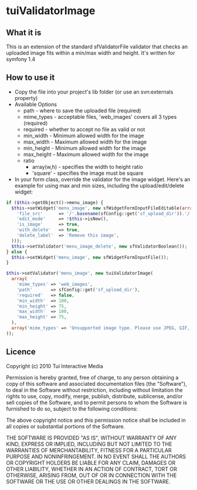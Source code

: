 tuiValidatorImage
=================

What it is
----------

This is an extension of the standard sfValidatorFile validator that checks an uploaded image fits within a min/max width and height. It's written for symfony 1.4

How to use it
-------------

* Copy the file into your project's lib folder (or use an svn:externals property)
* Available Options
	* path - where to save the uploaded file (required)
	* mime_types - acceptable files, 'web_images' covers all 3 types (required)
	* required - whether to accept no file as valid or not
	* min_width - Minimum allowed width for the image
	* max_width - Maximum allowed width for the image
	* min_height - Minimum allowed width for the image
	* max_height - Maximum allowed width for the image
	* ratio
		* array(w,h) - specifies the width to height ratio
		* 'square' - specifies the image must be square
* In your form class, override the validator for the image widget. Here's an example for using max and min sizes, including the upload/edit/delete widget:

```php
if ($this->getObject()->menu_image) {
  $this->setWidget('menu_image', new sfWidgetFormInputFileEditable(array(
    'file_src'      => '/'.basename(sfConfig::get('sf_upload_dir')).'/'.$this->getObject()->menu_image,
    'edit_mode'     => !$this->isNew(),
    'is_image'      => true,
    'with_delete'   => true,
    'delete_label'  => 'Remove this image',
  )));
  $this->setValidator('menu_image_delete', new sfValidatorBoolean());
} else {
  $this->setWidget('menu_image', new sfWidgetFormInputFile());
}

$this->setValidator('menu_image', new tuiValidatorImage(
  array(
    'mime_types' => 'web_images',
    'path'       => sfConfig::get('sf_upload_dir'),
    'required'   => false,
    'min_width'  => 100,
    'min_height' => 75,
    'max_width'  => 100,
    'max_height' => 75,
  ), 
  array('mime_types' => 'Unsupported image type. Please use JPEG, GIF, or PNG only.')
));
```

Licence
-------

Copyright (c) 2010 Tui Interactive Media

Permission is hereby granted, free of charge, to any person obtaining a copy
of this software and associated documentation files (the "Software"), to deal
in the Software without restriction, including without limitation the rights
to use, copy, modify, merge, publish, distribute, sublicense, and/or sell
copies of the Software, and to permit persons to whom the Software is
furnished to do so, subject to the following conditions:

The above copyright notice and this permission notice shall be included in all
copies or substantial portions of the Software.

THE SOFTWARE IS PROVIDED "AS IS", WITHOUT WARRANTY OF ANY KIND, EXPRESS OR
IMPLIED, INCLUDING BUT NOT LIMITED TO THE WARRANTIES OF MERCHANTABILITY,
FITNESS FOR A PARTICULAR PURPOSE AND NONINFRINGEMENT. IN NO EVENT SHALL THE
AUTHORS OR COPYRIGHT HOLDERS BE LIABLE FOR ANY CLAIM, DAMAGES OR OTHER
LIABILITY, WHETHER IN AN ACTION OF CONTRACT, TORT OR OTHERWISE, ARISING FROM,
OUT OF OR IN CONNECTION WITH THE SOFTWARE OR THE USE OR OTHER DEALINGS IN THE
SOFTWARE.